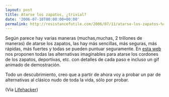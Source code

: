 ```yaml
---
layout: post
title: Atarse los zapatos, ¿trivial?
date: '2006-07-10T00:00:00+00:00'
permalink: http://resistancefutile.com/2006/07/11/atarse-los-zapatos-%c2%bftrivial/
---
```

<a href="http://www.fieggen.com/shoelace/lacing.htm"><img style="float:right; margin:0 0 10px 10px;cursor:pointer; cursor:hand;" src="http://photos1.blogger.com/blogger/6639/1972/320/zap.jpg" border="0" alt="" /></a>
Según parece hay varias maneras (muchas,muchas, 2 trillones de maneras) de atarse los zapatos, las hay más sencillas, más seguras, más rápidas, más fuertes y todas se pueden puntuar seguramente.  En <a href="http://www.fieggen.com/shoelace/lacing.htm">esta web</a> nos proponen todas las alternativas imaginables para atarse los cordones de los zapatos, deportivas, etc. con detalles de cada paso e incluso un gif animado de demostración.

Todo un descubrimiento, creo que a partir de ahora voy a probar un par de alternativas al clásico nudo de toda  la vida, sólo por probar.

(Vía <a href="http://lifehacker.com/software/knots/learn-the-worlds-fastest-shoelace-knot-186029.php">Lifehacker</a>)
